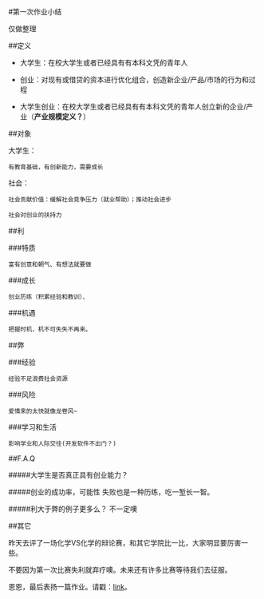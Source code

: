 #第一次作业小结

仅做整理

##定义

* 大学生：在校大学生或者已经具有有本科文凭的青年人

* 创业：对现有或借贷的资本进行优化组合，创造新企业/产品/市场的行为和过程

* 大学生创业：在校大学生或者已经具有有本科文凭的青年人创立新的企业/产业（**产业规模定义？**）

##对象

大学生：

	有教育基础，有创新能力，需要成长

社会：
	
	社会贡献价值：缓解社会竞争压力（就业帮助）；推动社会进步
	
	社会对创业的扶持力

##利

###特质

	富有创意和朝气、有想法就要做

###成长

	创业历练（积累经验和教训）、

###机遇

	把握时机，机不可失失不再来。

##弊

###经验

	经验不足浪费社会资源

###风险
	
	爱情来的太快就像龙卷风~

###学习和生活

	影响学业和人际交往(开发软件不出门？)

##F.A.Q

#####大学生是否真正具有创业能力？

#####创业的成功率，可能性
	失败也是一种历练，吃一堑长一智。

#####利大于弊的例子更多么？
	不一定噢

##其它

昨天去评了一场化学VS化学的辩论赛，和其它学院比一比，大家明显要厉害一些。

不要因为第一次比赛失利就弃疗噢。未来还有许多比赛等待我们去征服。

恩恩，最后表扬一篇作业。请戳：<a href = "https://app.yinxiang.com/shard/s9/sh/152fb088-cb81-4f72-8d04-719d33af1cbb/e6c7985da2d5d79ff01f85f84ed11e01">link</a>。

